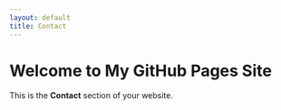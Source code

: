 ```yaml
---
layout: default
title: Contact
---
```


# Welcome to My GitHub Pages Site

This is the **Contact** section of your website.
